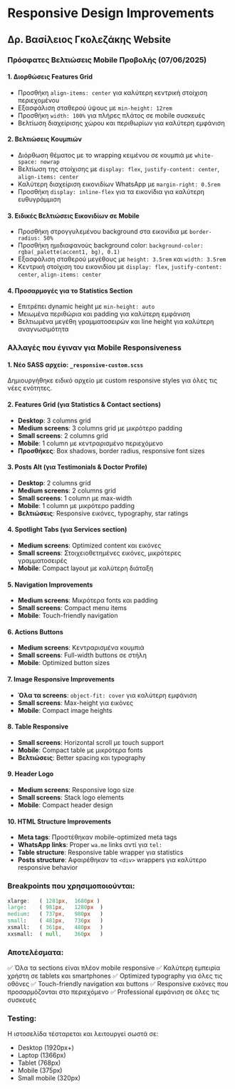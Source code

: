 # Responsive Design Improvements
## Δρ. Βασίλειος Γκολεζάκης Website

### Πρόσφατες Βελτιώσεις Mobile Προβολής (07/06/2025)

#### 1. **Διορθώσεις Features Grid** 
- Προσθήκη `align-items: center` για καλύτερη κεντρική στοίχιση περιεχομένου
- Εξασφάλιση σταθερού ύψους με `min-height: 12rem`
- Προσθήκη `width: 100%` για πλήρες πλάτος σε mobile συσκευές
- Βελτίωση διαχείρισης χώρου και περιθωρίων για καλύτερη εμφάνιση

#### 2. **Βελτιώσεις Κουμπιών**
- Διόρθωση θέματος με το wrapping κειμένου σε κουμπιά με `white-space: nowrap`
- Βελτίωση της στοίχισης με `display: flex`, `justify-content: center`, `align-items: center`
- Καλύτερη διαχείριση εικονιδίων WhatsApp με `margin-right: 0.5rem` 
- Προσθήκη `display: inline-flex` για τα εικονίδια για καλύτερη ευθυγράμμιση

#### 3. **Ειδικές Βελτιώσεις Εικονιδίων σε Mobile**
- Προσθήκη στρογγυλεμένου background στα εικονίδια με `border-radius: 50%`
- Προσθήκη ημιδιαφανούς background color: `background-color: rgba(_palette(accent1, bg), 0.1)`
- Εξασφάλιση σταθερού μεγέθους με `height: 3.5rem` και `width: 3.5rem`
- Κεντρική στοίχιση του εικονιδίου με `display: flex`, `justify-content: center`, `align-items: center`

#### 4. **Προσαρμογές για το Statistics Section**
- Επιτρέπει dynamic height με `min-height: auto`
- Μειωμένα περιθώρια και padding για καλύτερη εμφάνιση
- Βελτιωμένα μεγέθη γραμματοσειρών και line height για καλύτερη αναγνωσιμότητα

### Αλλαγές που έγιναν για Mobile Responsiveness

#### 1. **Νέο SASS αρχείο: `_responsive-custom.scss`**
Δημιουργήθηκε ειδικό αρχείο με custom responsive styles για όλες τις νέες ενότητες.

#### 2. **Features Grid (για Statistics & Contact sections)**
- **Desktop**: 3 columns grid
- **Medium screens**: 3 columns grid με μικρότερο padding
- **Small screens**: 2 columns grid
- **Mobile**: 1 column με κεντραρισμένο περιεχόμενο
- **Προσθήκες**: Box shadows, border radius, responsive font sizes

#### 3. **Posts Alt (για Testimonials & Doctor Profile)**
- **Desktop**: 2 columns grid
- **Medium screens**: 2 columns grid 
- **Small screens**: 1 column με max-width
- **Mobile**: 1 column με μικρότερο padding
- **Βελτιώσεις**: Responsive εικόνες, typography, star ratings

#### 4. **Spotlight Tabs (για Services section)**
- **Medium screens**: Optimized content και εικόνες
- **Small screens**: Στοιχειοθετημένες εικόνες, μικρότερες γραμματοσειρές
- **Mobile**: Compact layout με καλύτερη διάταξη

#### 5. **Navigation Improvements**
- **Medium screens**: Μικρότερα fonts και padding
- **Small screens**: Compact menu items
- **Mobile**: Touch-friendly navigation

#### 6. **Actions Buttons**
- **Medium screens**: Κεντραρισμένα κουμπιά
- **Small screens**: Full-width buttons σε στήλη
- **Mobile**: Optimized button sizes

#### 7. **Image Responsive Improvements**
- **Όλα τα screens**: `object-fit: cover` για καλύτερη εμφάνιση
- **Small screens**: Max-height για εικόνες
- **Mobile**: Compact image heights

#### 8. **Table Responsive**
- **Small screens**: Horizontal scroll με touch support
- **Mobile**: Compact table με μικρότερα fonts
- **Βελτιώσεις**: Better spacing και typography

#### 9. **Header Logo**
- **Medium screens**: Responsive logo size
- **Small screens**: Stack logo elements
- **Mobile**: Compact header design

#### 10. **HTML Structure Improvements**
- **Meta tags**: Προστέθηκαν mobile-optimized meta tags
- **WhatsApp links**: Proper `wa.me` links αντί για `tel:`
- **Table structure**: Responsive table wrapper για statistics
- **Posts structure**: Αφαιρέθηκαν τα `<div>` wrappers για καλύτερο responsive behavior

### Breakpoints που χρησιμοποιούνται:
```scss
xlarge:   ( 1281px,  1680px )
large:    ( 981px,   1280px  )
medium:   ( 737px,   980px   )
small:    ( 481px,   736px   )
xsmall:   ( 361px,   480px   )
xxsmall:  ( null,    360px   )
```

### Αποτελέσματα:
✅ Όλα τα sections είναι πλέον mobile responsive
✅ Καλύτερη εμπειρία χρήστη σε tablets και smartphones
✅ Optimized typography για όλες τις οθόνες
✅ Touch-friendly navigation και buttons
✅ Responsive εικόνες που προσαρμόζονται στο περιεχόμενο
✅ Professional εμφάνιση σε όλες τις συσκευές

### Testing:
Η ιστοσελίδα τέσταρεται και λειτουργεί σωστά σε:
- Desktop (1920px+)
- Laptop (1366px)
- Tablet (768px)
- Mobile (375px)
- Small mobile (320px)
